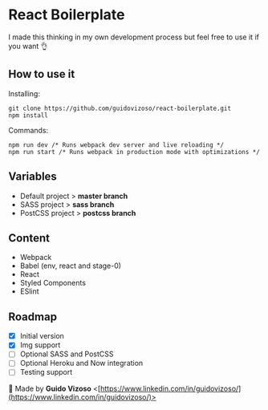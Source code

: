 # React Boilerplate

I made this thinking in my own development process but feel free to use it if you want :ok_hand:

## How to use it

Installing:

    git clone https://github.com/guidovizoso/react-boilerplate.git
    npm install

Commands:

    npm run dev /* Runs webpack dev server and live reloading */
    npm run start /* Runs webpack in production mode with optimizations */

## Variables

* Default project > **master branch**
* SASS project > **sass branch**
* PostCSS project > **postcss branch**

## Content

* Webpack
* Babel (env, react and stage-0)
* React
* Styled Components
* ESlint

## Roadmap

* [x] Initial version
* [x] Img support
* [ ] Optional SASS and PostCSS
* [ ] Optional Heroku and Now integration
* [ ] Testing support

:speech_balloon: Made by **Guido Vizoso** <[https://www.linkedin.com/in/guidovizoso/](https://www.linkedin.com/in/guidovizoso/)>
